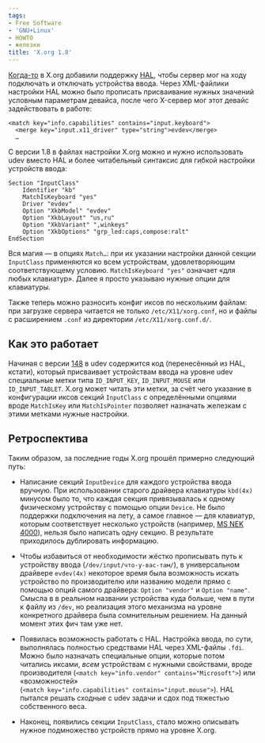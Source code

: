 ```yaml
---
tags:
- Free Software
- 'GNU+Linux'
- HOWTO
- железки
title: 'X.org 1.8'
---
```


[Когда-то][] в X.org добавили поддержку [HAL][], чтобы сервер мог на
ходу подключать и отключать устройства ввода. Через XML-файлики
настройки HAL можно было прописать присваивание нужных значений условным
параметрам девайса, после чего X-сервер мог этот девайс задействовать в
работе:

    <match key="info.capabilities" contains="input.keyboard">
      <merge key="input.x11_driver" type="string">evdev</merge>
      …

С версии 1.8 в файлах настройки X.org можно и нужно использовать udev
вместо HAL и более читабельный синтаксис для гибкой настройки устройств
ввода:

    Section "InputClass"
        Identifier "kb"
        MatchIsKeyboard "yes"
        Driver "evdev"
        Option "XkbModel" "evdev"
        Option "XkbLayout" "us,ru"
        Option "XkbVariant" ",winkeys"
        Option "XkbOptions" "grp_led:caps,compose:ralt"
    EndSection

Вся магия — в опциях `Match…`: при их указании настройки данной секции
`InputClass` применяются ко всем устройствам, удовлетворяющим
соответствующему условию. `MatchIsKeyboard "yes"` означает «для любых
клавиатур». Далее я просто указываю нужные опции для клавиатуры.

Также теперь можно разносить конфиг иксов по нескольким файлам: при
загрузке сервера читается не только `/etc/X11/xorg.conf`, но и файлы с
расширением `.conf` из директории `/etc/X11/xorg.conf.d/`.

## Как это работает

Начиная с версии [148][] в udev содержится код (перенесённый из HAL,
кстати), который присваивает устройствам ввода на уровне udev
специальные метки типа `ID_INPUT_KEY`, `ID_INPUT_MOUSE` или
`ID_INPUT_TABLET`. X.org может читать эти метки, за счёт чего указание в
конфигурации иксов секций `InputClass` с определёнными опциями вроде
`MatchIsKey` или `MatchIsPointer` позволяет назначать железкам с этими
метками нужные настройки.

## Ретроспектива

Таким образом, за последние годы X.org прошёл примерно следующий путь:

-   Написание секций `InputDevice` для каждого устройства ввода вручную.
    При использовании старого драйвера клавиатуры `kbd(4x)` минусом было
    то, что каждая секция привязывалась к одному физическому устройству
    с помощью опции `Device`. Не было поддержки подключения на лету, а
    самое главное — для клавиатур, которым соответствует несколько
    устройств (например, [MS NEK 4000][Когда-то]), нельзя было написать
    одну секцию. В результате приходилось дублировать информацию.

-   Чтобы избавиться от необходимости жёстко прописывать путь к
    устройству ввода (`/dev/input/что-у-вас-там/`), в универсальном
    драйвере `evdev(4x)` некоторое время была возможность искать
    устройство по производителю или названию модели прямо с помощью
    опций самого драйвера: `Option "vendor"` и `Option "name"`. Смысла в
    в реальном названии устройства куда больше, чем в пути к файлу из
    `/dev`, но реализация этого механизма на уровне конкретного драйвера
    была сомнительным решением. На данный момент этих фич там уже нет.

-   Появилась возможность работать с HAL. Настройка ввода, по сути,
    выполнялась полностью средствами HAL через XML-файлы `.fdi`. Можно
    было назначать специальные опции, которые потом читались иксами,
    *всем* устройствам с нужными свойствами, вроде производителя
    (`<match key="info.vendor" contains="Microsoft">`) или
    «возможностей»
    (`<match key="info.capabilities" contains="input.mouse">`). HAL
    пытался решать сходные с udev задачи и сдох под тяжестью
    собственного веса.

-   Наконец, появились секции `InputClass`, стало можно описывать нужное
    подмножество устройств прямо на уровне X.org.

  [Когда-то]: http://dzhus.org/blog/entry/msnek-linux
  [HAL]: hal
  [148]: http://git.kernel.org/?p=linux/hotplug/udev.git;a=commit;h=a6cf7734015dfc4479f4fdd4585d8953979fe0b0

